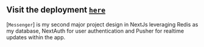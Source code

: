 ## Visit the deployment [`here`](messenger-pi-ten.vercel.app)

[`Messenger`] is my second major project design in NextJs leveraging Redis as my database, NextAuth for user authentication and Pusher for realtime updates within the app.
